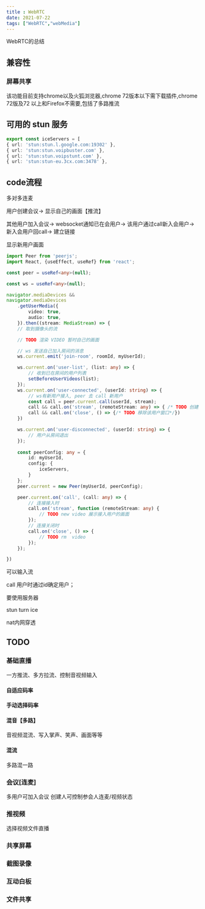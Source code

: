 ```yaml
---
title : WebRTC 
date: 2021-07-22 
tags: ["WebRTC","webMedia"]
---
```


WebRTC的总结

<!--more-->


## 兼容性

### 屏幕共享
该功能目前支持chrome以及火狐浏览器,chrome 72版本以下需下载插件,chrome 72版及72 以上和Firefox不需要,包括了多路推流

## 可用的 stun 服务
```typescript
export const iceServers = [
{ url: 'stun:stun.l.google.com:19302' },
{ url: 'stun:stun.voipbuster.com' },
{ url: 'stun:stun.voipstunt.com' },
{ url: 'stun:stun-eu.3cx.com:3478' },
```

## code流程
多对多连麦

用户创建会议-> 显示自己的画面【推流】

其他用户加入会议-> websocket通知已在会用户-> 该用户通过call新入会用户-> 新入会用户回call-> 建立链接

显示新用户画面

```typescript
import Peer from 'peerjs';
import React, {useEffect, useRef} from 'react';

const peer = useRef<any>(null);

const ws = useRef<any>(null);

navigator.mediaDevices &&
navigator.mediaDevices
    .getUserMedia({
        video: true,
        audio: true,
    }).then((stream: MediaStream) => {
    // 取到摄像头的流

    // TODO 渲染 VIDEO 暂时自己的画面

    // ws 发送自己加入房间的消息
    ws.current.emit('join-room', roomId, myUserId);

    ws.current.on('user-list', (list: any) => {
        // 收到已在房间的用户列表
        setBeforeUserVideos(list);
    });
    ws.current.on('user-connected', (userId: string) => {
        // ws有新用户接入, peer 去 call 新用户
        const call = peer.current.call(userId, stream);
        call && call.on('stream', (remoteStream: any) => { /* TODO 创建新播放器*/})
        call && call.on('close', () => {/* TODO 移除该用户窗口*/})
    })

    ws.current.on('user-disconnected', (userId: string) => {
        // 用户从房间退出
    });
    
    const peerConfig: any = {
        id: myUserId,
        config: {
            iceServers,
        } 
    };
    peer.current = new Peer(myUserId, peerConfig);

    peer.current.on('call', (call: any) => {
        // 连接接入时
        call.on('stream', function (remoteStream: any) {
            // TODO new video 展示接入用户的画面
        });
        // 连接关闭时
        call.on('close', () => {
            // TODO rm  video
        });
    });

})
```

可以输入流

call 用户时通过id确定用户；

要使用服务器

stun turn ice

nat内网穿透

## TODO 
### 基础直播
一方推流、多方拉流、控制音视频输入

#### 自适应码率

#### 手动选择码率

#### 混音【多路】
音视频混流、写入掌声、笑声、画面等等
#### 混流
多路混一路

### 会议[连麦]
多用户可加入会议
创建人可控制参会人连麦/视频状态

### 推视频
选择视频文件直播

### 共享屏幕

### 截图录像

### 互动白板
### 文件共享